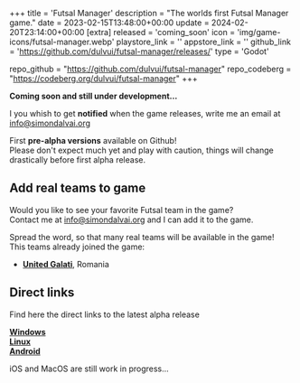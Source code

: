 +++
title = 'Futsal Manager'
description = "The worlds first Futsal Manager game."
date = 2023-02-15T13:48:00+00:00
update = 2024-02-20T23:14:00+00:00
[extra]
released = 'coming_soon'
icon = 'img/game-icons/futsal-manager.webp'
playstore_link = ''
appstore_link = ''
github_link = 'https://github.com/dulvui/futsal-manager/releases/'
type = 'Godot'

repo_github = "https://github.com/dulvui/futsal-manager"
repo_codeberg = "https://codeberg.org/dulvui/futsal-manager"
+++

**Coming soon and still under development...**  

I you whish to get **notified** when the game releases, write me an email at [info@simondalvai.org](mailto:info@simondalvai.org?subject=Futsal%20Manager%20release%20notification)

First **pre-alpha versions** available on Github!  
Please don't expect much yet and play with caution, things will change drastically before first alpha release.

## Add real teams to game
Would you like to see your favorite Futsal team in the game?     
Contact me at [info@simondalvai.org](mailto:info@simondalvai.org?subject=Futsal%20Manager%20Teams) and I can add it to the game.

Spread the word, so that many real teams will be available in the game!  
This teams already joined the game:
 - [**United Galati**](https://unitedgalati.ro), Romania 


## Direct links
Find here the direct links to the latest alpha release  

[**Windows**](https://github.com/dulvui/futsal-manager/releases/download/0.1.1-17/FutsalManager-Windows.zip)  
[**Linux**](https://github.com/dulvui/futsal-manager/releases/download/0.1.1-17/FutsalManager-Linux.x86_64)  
[**Android**](https://github.com/dulvui/futsal-manager/releases/download/0.1.1-17/FutsalManager.apk)  

iOS and MacOS are still work in progress...  
